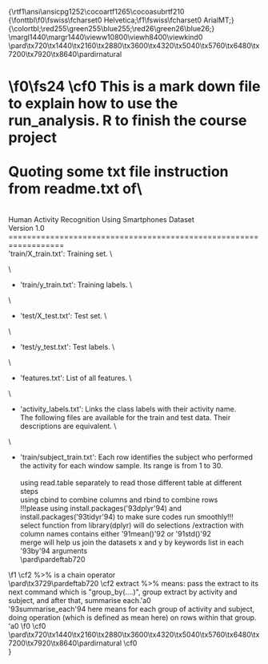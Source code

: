 {\rtf1\ansi\ansicpg1252\cocoartf1265\cocoasubrtf210
{\fonttbl\f0\fswiss\fcharset0 Helvetica;\f1\fswiss\fcharset0 ArialMT;}
{\colortbl;\red255\green255\blue255;\red26\green26\blue26;}
\margl1440\margr1440\vieww10800\viewh8400\viewkind0
\pard\tx720\tx1440\tx2160\tx2880\tx3600\tx4320\tx5040\tx5760\tx6480\tx7200\tx7920\tx8640\pardirnatural

\f0\fs24 \cf0 This is a mark down file to explain how to use the run_analysis. R to finish the course project \
\
Quoting some txt file instruction from readme.txt of\
==================================================================\
Human Activity Recognition Using Smartphones Dataset\
Version 1.0\
==================================================================\
'train/X_train.txt': Training set.\
\
- 'train/y_train.txt': Training labels.\
\
- 'test/X_test.txt': Test set.\
\
- 'test/y_test.txt': Test labels.\
\
- 'features.txt': List of all features.\
\
- 'activity_labels.txt': Links the class labels with their activity name.\
The following files are available for the train and test data. Their descriptions are equivalent. \
\
- 'train/subject_train.txt': Each row identifies the subject who performed the activity for each window sample. Its range is from 1 to 30. \
\
using read.table separately to read those different table at different steps\
using cbind to combine columns and rbind to combine rows\
!!!please using install.packages(\'93dplyr\'94) and install.packages(\'93tidyr\'94) to make sure codes run smoothly!!!\
select function from library(dplyr) will do selections /extraction with column names contains either \'91mean()\'92 or \'91std()\'92\
merge will help us join the datasets x and y by keywords list in each \'93by\'94 arguments\
\pard\pardeftab720

\f1 \cf2 %>% is a chain operator\
\pard\tx3729\pardeftab720
\cf2 extract %>% means: pass the extract to its next command which is "group_by(....)", group extract by activity and subject, and after that, summarise each.\'a0\
\'93summarise_each\'94 here means for each group of activity and subject, doing operation (which is defined as mean here) on rows within that group. \'a0
\f0 \cf0 \
\pard\tx720\tx1440\tx2160\tx2880\tx3600\tx4320\tx5040\tx5760\tx6480\tx7200\tx7920\tx8640\pardirnatural
\cf0 \
}